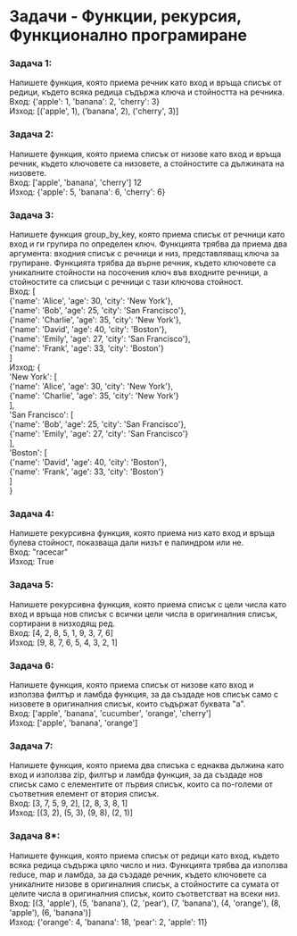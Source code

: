 # Задачи - Функции, рекурсия, Функционално програмиране

### Задача 1:
Напишете функция, която приема речник като вход и връща списък от редици, където всяка редица съдържа ключа и стойността на речника. <br>
Вход: {'apple': 1, 'banana': 2, 'cherry': 3}<br>
Изход: [('apple', 1), ('banana', 2), ('cherry', 3)]<br>

### Задача 2:
Напишете функция, която приема списък от низове като вход и връща речник, където ключовете са низовете, а стойностите са дължината на низовете. <br>
Вход: ['apple', 'banana', 'cherry'] 12<br>
Изход: {'apple': 5, 'banana': 6, 'cherry': 6}<br>

### Задача 3:
Напишете функция group_by_key, която приема списък от речници като вход и ги групира по определен ключ. Функцията трябва да приема два аргумента: входния списък с речници и низ, представляващ ключа за групиране. Функцията трябва да върне речник, където ключовете са уникалните стойности на посочения ключ във входните речници, а стойностите са списъци с речници с тази ключова стойност.<br>
Вход: [<br>
    {'name': 'Alice', 'age': 30, 'city': 'New York'},<br>
    {'name': 'Bob', 'age': 25, 'city': 'San Francisco'},<br>
    {'name': 'Charlie', 'age': 35, 'city': 'New York'},<br>
    {'name': 'David', 'age': 40, 'city': 'Boston'},<br>
    {'name': 'Emily', 'age': 27, 'city': 'San Francisco'},<br>
    {'name': 'Frank', 'age': 33, 'city': 'Boston'}<br>
    ]<br>
Изход: {<br>
    'New York': [<br>
        {'name': 'Alice', 'age': 30, 'city': 'New York'},<br>
        {'name': 'Charlie', 'age': 35, 'city': 'New York'}<br>
    ],<br>
    'San Francisco': [<br>
        {'name': 'Bob', 'age': 25, 'city': 'San Francisco'},<br>
        {'name': 'Emily', 'age': 27, 'city': 'San Francisco'}<br>
    ],<br>
    'Boston': [<br>
        {'name': 'David', 'age': 40, 'city': 'Boston'},<br>
        {'name': 'Frank', 'age': 33, 'city': 'Boston'}<br>
    ]<br>
}<br>

### Задача 4:
Напишете рекурсивна функция, която приема низ като вход и връща булева стойност, показваща дали низът е палиндром или не.<br>
Вход: "racecar"<br>
Изход: True<br>

### Задача 5:
Напишете рекурсивна функция, която приема списък с цели числа като вход и връща нов списък с всички цели числа в оригиналния списък, сортирани в низходящ ред.<br>
Вход: [4, 2, 8, 5, 1, 9, 3, 7, 6]<br>
Изход: [9, 8, 7, 6, 5, 4, 3, 2, 1]<br>

### Задача 6:
Напишете функция, която приема списък от низове като вход и използва филтър и ламбда функция, за да създаде нов списък само с низовете в оригиналния списък, които съдържат буквата "a".<br>
Вход: ['apple', 'banana', 'cucumber', 'orange', 'cherry']<br>
Изход: ['apple', 'banana', 'orange'] <br>

### Задача 7:
Напишете функция, която приема два списъка с еднаква дължина като вход и използва zip, филтър и ламбда функция, за да създаде нов списък само с елементите от първия списък, които са по-големи от съответния елемент от втория списък.<br>
Вход: [3, 7, 5, 9, 2], [2, 8, 3, 8, 1]<br>
Изход: [(3, 2), (5, 3), (9, 8), (2, 1)]<br>

### Задача 8*:
Напишете функция, която приема списък от редици като вход, където всяка редица съдържа цяло число и низ. Функцията трябва да използва reduce, map и ламбда, за да създаде речник, където ключовете са уникалните низове в оригиналния списък, а стойностите са сумата от целите числа в оригиналния списък, които съответстват на всеки низ.<br>
Вход: [(3, 'apple'), (5, 'banana'), (2, 'pear'), (7, 'banana'), (4, 'orange'), (8, 'apple'), (6, 'banana')]<br>
Изход: {'orange': 4, 'banana': 18, 'pear': 2, 'apple': 11}


